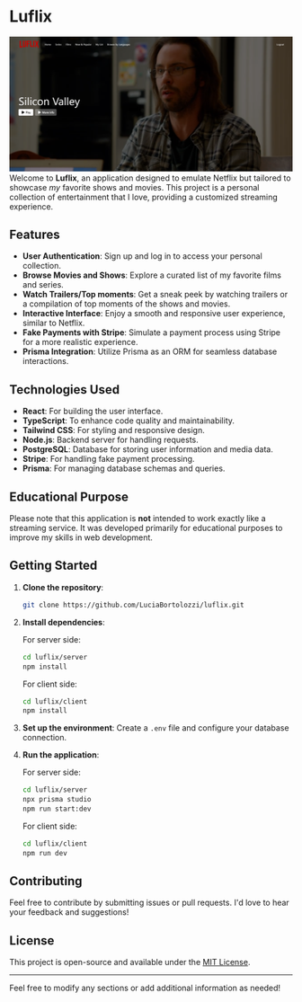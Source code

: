 # Luflix
![Luflix home screenshot](./client/src/assets/luflix.png)
Welcome to **Luflix**, an application designed to emulate Netflix but tailored to showcase _my_ favorite shows and movies. This project is a personal collection of entertainment that I love, providing a customized streaming experience.

## Features

- **User Authentication**: Sign up and log in to access your personal collection.
- **Browse Movies and Shows**: Explore a curated list of my favorite films and series.
- **Watch Trailers/Top moments**: Get a sneak peek by watching trailers or a compilation of top moments of the shows and movies.
- **Interactive Interface**: Enjoy a smooth and responsive user experience, similar to Netflix.
- **Fake Payments with Stripe**: Simulate a payment process using Stripe for a more realistic experience.
- **Prisma Integration**: Utilize Prisma as an ORM for seamless database interactions.

## Technologies Used

- **React**: For building the user interface.
- **TypeScript**: To enhance code quality and maintainability.
- **Tailwind CSS**: For styling and responsive design.
- **Node.js**: Backend server for handling requests.
- **PostgreSQL**: Database for storing user information and media data.
- **Stripe**: For handling fake payment processing.
- **Prisma**: For managing database schemas and queries.

## Educational Purpose

Please note that this application is **not** intended to work exactly like a streaming service. It was developed primarily for educational purposes to improve my skills in web development.

## Getting Started

1. **Clone the repository**:

   ```bash
   git clone https://github.com/LuciaBortolozzi/luflix.git
   ```

2. **Install dependencies**:

   For server side:

   ```bash
   cd luflix/server
   npm install
   ```

   For client side:

   ```bash
   cd luflix/client
   npm install
   ```

3. **Set up the environment**: Create a `.env` file and configure your database connection.

4. **Run the application**:

   For server side:

   ```bash
   cd luflix/server
   npx prisma studio
   npm run start:dev
   ```

   For client side:

   ```bash
   cd luflix/client
   npm run dev
   ```

## Contributing

Feel free to contribute by submitting issues or pull requests. I'd love to hear your feedback and suggestions!

## License

This project is open-source and available under the [MIT License](LICENSE).

---

Feel free to modify any sections or add additional information as needed!
